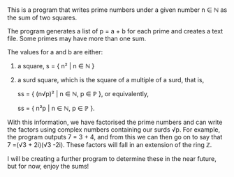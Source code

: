 This is a program that writes prime numbers under a given number n ∈ ℕ as the sum of two squares.

The program generates a list of p = a + b for each prime and creates a text file. Some primes may have more than one sum. 

The values for a and b are either:
1) a square, s = { n² | n ∈ ℕ }
2) a surd square, which is the square of a multiple of a surd, that is, 
   
   ss = { (n√p)² | n ∈ ℕ, p ∈ ℙ }, or equivalently, 
   
   ss = { n²p | n ∈ ℕ, p ∈ ℙ }.

With this information, we have factorised the prime numbers and can write the factors using complex numbers containing our surds √p.
For example, the program outputs 7 = 3 + 4, and from this we can then go on to say that 7 =(√3 + 2i)(√3 -2i). These factors will fall in an extension of the ring ℤ. 

I will be creating a further program to determine these in the near future, but for now, enjoy the sums!
